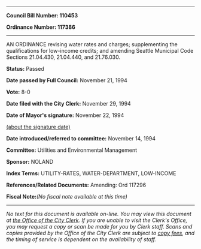 

********

**Council Bill Number: 110453**
   
**Ordinance Number: 117386**
********

 AN ORDINANCE revising water rates and charges; supplementing the qualifications for low-income credits; and amending Seattle Municipal Code Sections 21.04.430, 21.04.440, and 21.76.030.

**Status:** Passed
   
**Date passed by Full Council:** November 21, 1994
   
**Vote:** 8-0
   
**Date filed with the City Clerk:** November 29, 1994
   
**Date of Mayor's signature:** November 22, 1994
   
[(about the signature date)](/~public/approvaldate.htm)
   
   
   
**Date introduced/referred to committee:** November 14, 1994
   
**Committee:** Utilities and Environmental Management
   
**Sponsor:** NOLAND
   
   
**Index Terms:** UTILITY-RATES, WATER-DEPARTMENT, LOW-INCOME

**References/Related Documents:** Amending: Ord 117296

**Fiscal Note:**_(No fiscal note available at this time)_
********

_No text for this document is available on-line. You may view this document at [the Office of the City Clerk](http://www.seattle.gov/leg/clerk/contactUs.htm). If you are unable to visit the Clerk's Office, you may request a copy or scan be made for you by Clerk staff. Scans and copies provided by the Office of the City Clerk are subject to [copy fees](http://clerk.seattle.gov/~public/clerkfees.htm), and the timing of service is dependent on the availability of staff._

